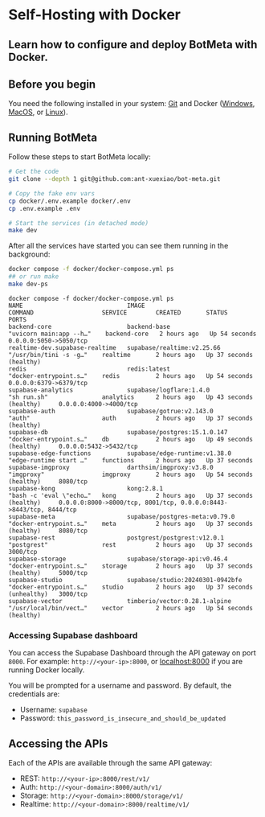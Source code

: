 # Self-Hosting with Docker
Learn how to configure and deploy BotMeta with Docker.
--------------

## Before you begin

You need the following installed in your system: [Git](https://git-scm.com/downloads) and Docker ([Windows](https://docs.docker.com/desktop/install/windows-install/), [MacOS](https://docs.docker.com/desktop/install/mac-install/), or [Linux](https://docs.docker.com/desktop/install/linux-install/)).

## Running BotMeta

Follow these steps to start BotMeta locally:

```sh
# Get the code
git clone --depth 1 git@github.com:ant-xuexiao/bot-meta.git

# Copy the fake env vars
cp docker/.env.example docker/.env
cp .env.example .env

# Start the services (in detached mode)
make dev
```

After all the services have started you can see them running in the background:

```sh
docker compose -f docker/docker-compose.yml ps
## or run make
make dev-ps
```

```
docker compose -f docker/docker-compose.yml ps
NAME                             IMAGE                              COMMAND                   SERVICE        CREATED       STATUS                      PORTS
backend-core                     backend-base                       "uvicorn main:app --h…"    backend-core   2 hours ago   Up 54 seconds               0.0.0.0:5050->5050/tcp
realtime-dev.supabase-realtime   supabase/realtime:v2.25.66         "/usr/bin/tini -s -g…"    realtime       2 hours ago   Up 37 seconds (healthy)
redis                            redis:latest                       "docker-entrypoint.s…"    redis          2 hours ago   Up 54 seconds               0.0.0.0:6379->6379/tcp
supabase-analytics               supabase/logflare:1.4.0            "sh run.sh"               analytics      2 hours ago   Up 43 seconds (healthy)     0.0.0.0:4000->4000/tcp
supabase-auth                    supabase/gotrue:v2.143.0           "auth"                    auth           2 hours ago   Up 37 seconds (healthy)
supabase-db                      supabase/postgres:15.1.0.147       "docker-entrypoint.s…"    db             2 hours ago   Up 49 seconds (healthy)     0.0.0.0:5432->5432/tcp
supabase-edge-functions          supabase/edge-runtime:v1.38.0      "edge-runtime start …"    functions      2 hours ago   Up 37 seconds
supabase-imgproxy                darthsim/imgproxy:v3.8.0           "imgproxy"                imgproxy       2 hours ago   Up 54 seconds (healthy)     8080/tcp
supabase-kong                    kong:2.8.1                         "bash -c 'eval \"echo…"   kong           2 hours ago   Up 37 seconds (healthy)     0.0.0.0:8000->8000/tcp, 8001/tcp, 0.0.0.0:8443->8443/tcp, 8444/tcp
supabase-meta                    supabase/postgres-meta:v0.79.0     "docker-entrypoint.s…"    meta           2 hours ago   Up 37 seconds (healthy)     8080/tcp
supabase-rest                    postgrest/postgrest:v12.0.1        "postgrest"               rest           2 hours ago   Up 37 seconds               3000/tcp
supabase-storage                 supabase/storage-api:v0.46.4       "docker-entrypoint.s…"    storage        2 hours ago   Up 37 seconds (healthy)     5000/tcp
supabase-studio                  supabase/studio:20240301-0942bfe   "docker-entrypoint.s…"    studio         2 hours ago   Up 37 seconds (unhealthy)   3000/tcp
supabase-vector                  timberio/vector:0.28.1-alpine      "/usr/local/bin/vect…"    vector         2 hours ago   Up 54 seconds (healthy)
```
### Accessing Supabase dashboard

You can access the Supabase Dashboard through the API gateway on port `8000`. For example: `http://<your-ip>:8000`, or [localhost:8000](http://localhost:8000) if you are running Docker locally.

You will be prompted for a username and password. By default, the credentials are:

- Username: `supabase`
- Password: `this_password_is_insecure_and_should_be_updated`

## Accessing the APIs

Each of the APIs are available through the same API gateway:

- REST: `http://<your-ip>:8000/rest/v1/`
- Auth: `http://<your-domain>:8000/auth/v1/`
- Storage: `http://<your-domain>:8000/storage/v1/`
- Realtime: `http://<your-domain>:8000/realtime/v1/`
